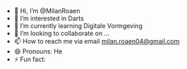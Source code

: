 - 👋 Hi, I’m @MilanRoaen
- 👀 I’m interested in Darts
- 🌱 I’m currently learning Digitale Vormgeving
- 💞️ I’m looking to collaborate on ...
- 📫 How to reach me via email milan.roaen04@gmail.com
- 😄 Pronouns: He
- ⚡ Fun fact:

<!---
MilanRoaen/MilanRoaen is a ✨ special ✨ repository because its `README.md` (this file) appears on your GitHub profile.
You can click the Preview link to take a look at your changes.
--->
